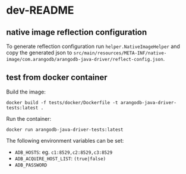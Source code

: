 # dev-README

## native image reflection configuration

To generate reflection configuration run `helper.NativeImageHelper` and copy the generated json to `src/main/resources/META-INF/native-image/com.arangodb/arangodb-java-driver/reflect-config.json`.


## test from docker container

Build the image:

```shell
docker build -f tests/docker/Dockerfile -t arangodb-java-driver-tests:latest .
```

Run the container:

```shell
docker run arangodb-java-driver-tests:latest
```

The following environment variables can be set:

- `ADB_HOSTS`: eg. `c1:8529,c2:8529,c3:8529`
- `ADB_ACQUIRE_HOST_LIST`: `(true|false)`
- `ADB_PASSWORD`

